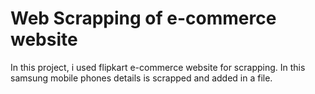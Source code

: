 # Web Scrapping of e-commerce website
In this project, i used flipkart e-commerce website for scrapping. In this samsung mobile phones details is scrapped and added in a file.

